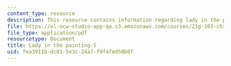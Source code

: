 ```yaml
---
content_type: resource
description: This resource contains information regarding lady in the painting.
file: https://ol-ocw-studio-app-qa.s3.amazonaws.com/courses/21g-103-chinese-iii-regular-fall-2003/fea3911bdc015e3c24a7f9f4fed50b0f_MIT21G_103F03_painting5.pdf
file_type: application/pdf
resourcetype: Document
title: Lady in the painting-5
uid: fea3911b-dc01-5e3c-24a7-f9f4fed50b0f
---
```

